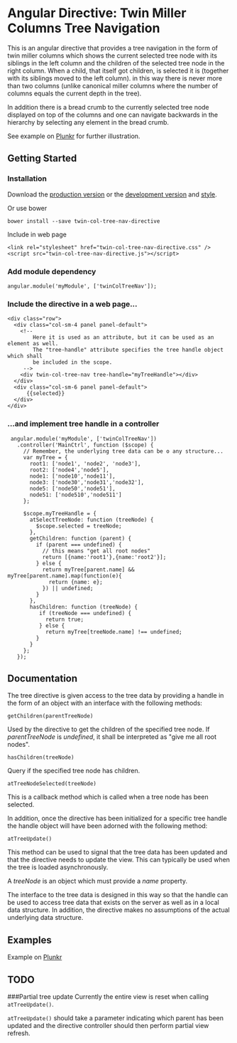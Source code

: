 Angular Directive: Twin Miller Columns Tree Navigation 
======================================================
This is an angular directive that provides a tree navigation in the form of 
twin miller columns which shows the current selected tree node with its siblings
in the left column and the children of the selected tree node in the right
column. When a child, that itself got children, is selected it is (together
with its siblings moved to the left column). in this way there is never more 
than two columns (unlike canonical miller columns where the number of columns
equals the current depth in the tree).

In addition there is a bread crumb to the currently selected tree node displayed
on top of the columns and one can navigate backwards in the hierarchy by selecting
any element in the bread crumb.

See example on [Plunkr](http://embed.plnkr.co/LgjOHVUnwaZEzafcU1ME/preview) for 
further illustration.

Getting Started
---------------
### Installation

Download the [production version][min] or the [development version][max] and [style][css].

[min]: https://raw.github.com/joelbinn/twin-col-tree-nav-directive/master/dist/twin-col-tree-nav-directive.min.js
[max]: https://raw.github.com/joelbinn/twin-col-tree-nav-directive/master/dist/twin-col-tree-nav-directive.js
[css]: https://raw.github.com/joelbinn/twin-col-tree-nav-directive/master/dist/twin-col-tree-nav-directive.css

Or use bower

    bower install --save twin-col-tree-nav-directive

Include in web page

    <link rel="stylesheet" href="twin-col-tree-nav-directive.css" />
    <script src="twin-col-tree-nav-directive.js"></script>

### Add module dependency

    angular.module('myModule', ['twinColTreeNav']);

### Include the directive in a web page...

    <div class="row">
      <div class="col-sm-4 panel panel-default">
        <!--
            Here it is used as an attribute, but it can be used as an element as well.
            The "tree-handle" attribute specifies the tree handle object which shall
            be included in the scope.
         -->
        <div twin-col-tree-nav tree-handle="myTreeHandle"></div>
      </div>
      <div class="col-sm-6 panel panel-default">
          {{selected}}
      </div>
    </div>

### ...and implement tree handle in a controller

     angular.module('myModule', ['twinColTreeNav'])
       .controller('MainCtrl', function ($scope) {
         // Remember, the underlying tree data can be o any structure...
         var myTree = {
           root1: ['node1', 'node2', 'node3'],
           root2: ['node4','node5'],
           node1: ['node10','node11'],
           node3: ['node30','node31','node32'],
           node5: ['node50','node51'],
           node51: ['node510','node511']
         };

         $scope.myTreeHandle = {
           atSelectTreeNode: function (treeNode) {
             $scope.selected = treeNode;
           },
           getChildren: function (parent) {
             if (parent === undefined) {
               // this means "get all root nodes"
               return [{name:'root1'},{name:'root2'}];
             } else {
               return myTree[parent.name] && myTree[parent.name].map(function(e){
                 return {name: e};
               }) || undefined;
             }
           },
           hasChildren: function (treeNode) {
         	  if (treeNode === undefined) {
         	    return true;
         	  } else {
         	    return myTree[treeNode.name] !== undefined;
             }
           }
         };
       });

## Documentation
The tree directive is given access to the tree data by providing a handle in the form 
of an object with an interface with the following methods:
    
`getChildren(parentTreeNode)`

Used by the directive to get the children of the specified tree node. If _parentTreeNode_
is _undefined_, it shall be interpreted as "give me all root nodes".

`hasChildren(treeNode)`

Query if the specified tree node has children.

`atTreeNodeSelected(treeNode)`

This is a callback method which is called when a tree node has been selected.

In addition, once the directive has been initialized for a specific tree handle
the handle object will have been adorned with the following method:

`atTreeUpdate()`

This method can be used to signal that the tree data has been updated and that 
the directive needs to update the view. This can typically be used when the tree
is loaded asynchronously.
    
A _treeNode_ is an object which must provide a _name_ property.

The interface to the tree data is designed in this way so that the handle can be 
used to access tree data that exists on the server as well as in a local data 
structure. In addition, the directive makes no assumptions of the actual 
underlying data structure.


## Examples
Example on [Plunkr](http://embed.plnkr.co/LgjOHVUnwaZEzafcU1ME/preview)

## TODO

###Partial tree update
Currently the entire view is reset when calling `atTreeUpdate()`.

`atTreeUpdate()` should take a parameter indicating which parent has been updated
and the directive controller should then perform partial view refresh.


